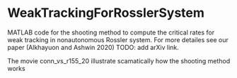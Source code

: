 # WeakTrackingForRosslerSystem
MATLAB code for the shooting method to compute the critical rates for weak tracking in nonautonomous Rossler system. For more detailes see our paper (Alkhayuon and Ashwin 2020) TODO: add arXiv link. 

The movie conn_vs_r155_20 illustrate scamatically how the shooting method works